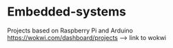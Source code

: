 # Embedded-systems
Projects based on Raspberry Pi and Arduino 
https://wokwi.com/dashboard/projects --> link to wokwi
